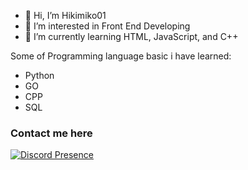 * 👋 Hi, I’m Hikimiko01
* 👀 I’m interested in Front End Developing
* 🌱 I’m currently learning HTML, JavaScript, and C++

Some of Programming language basic i have learned:
  * Python
  * GO
  * CPP
  * SQL

### Contact me here
[![Discord Presence](https://lanyard.cnrad.dev/api/376321010674171904)](https://discord.com/users/376321010674171904)
